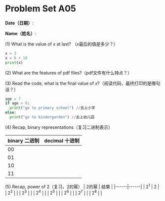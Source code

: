 # Problem Set A05

**Date（日期）**:                           

**Name（姓名）**:

(1) What is the value of $x$ at last?  （$x$最后的值是多少？）

```python
x = 3
x = 6 + 18
print(x)
```

(2) What are the features of pdf files?（pdf文件有什么特点？）


(3) Read the code, what is the final value of $x$?（阅读代码，最终打印的是哪句话？）

```python
age = 7
if age > 6:
  print("go to primary school") //去上小学
else:
  print("go to kindergarden") //去上幼儿园

```

(4) Recap, binary representations（复习二进制表示）

| binary 二进制    |   decimal 十进制   | 
|------|------|
| 00   |     |
| 01   |   | 
| 10  |   | 
| 11 |   | 

(5) Recap, power of 2（复习，2的幂）
| 2的幂    |   结果        | 
|------|------|
| $2^1$   |  2   |
| $2^2$   |      | 
| $2^3$  |     | 
| $2^4$ |     | 
| $2^5$ |     | 
| $2^6$ |     | 
| $2^7$ |     | 
| $2^8$ |     | 


